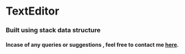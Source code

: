 # TextEditor

### Built using stack data structure

#### Incase of any queries or suggestions , feel free to contact me [here]().
